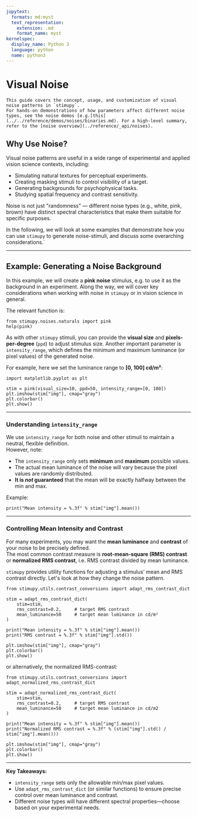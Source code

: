 ```yaml
---
jupytext:
  formats: md:myst
  text_representation:
    extension: .md
    format_name: myst
kernelspec:
  display_name: Python 3
  language: python
  name: python3
---
```


# Visual Noise

```{tip}
This guide covers the concept, usage, and customization of visual noise patterns in `stimupy`.  
For hands-on demonstrations of how parameters affect different noise types, see the noise demos [e.g.[this](../../reference/demos/noises/binaries.md). For a high-level summary, refer to the [noise overview](../reference/_api/noises).
```

## Why Use Noise?

Visual noise patterns are useful in a wide range of experimental and applied vision science contexts, including:

- Simulating natural textures for perceptual experiments.
- Creating masking stimuli to control visibility of a target.
- Generating backgrounds for psychophysical tasks.
- Studying spatial frequency and contrast sensitivity.

Noise is not just "randomness" — different noise types (e.g., white, pink, brown) have distinct spectral characteristics that make them suitable for specific purposes.

In the following, we will look at some examples that demonstrate how you can use `stimupy` to generate noise-stimuli, and discuss some overarching considerations.´

---


## Example: Generating a Noise Background

In this example, we will create a **pink noise** stimulus, e.g. to use it as the background in an experiment. Along the way, we will cover key considerations when working with noise in `stimupy` or in vision science in general.

The relevant function is:

```{code-cell}
from stimupy.noises.naturals import pink
help(pink)
```

As with other `stimupy` stimuli, you can provide the **visual size** and **pixels-per-degree** (`ppd`) to adjust stimulus size. Another important parameter is `intensity_range`, which defines the minimum and maximum luminance (or pixel values) of the generated noise.

For example, here we set the luminance range to **[0, 100] cd/m²**:

```{code-cell}
import matplotlib.pyplot as plt

stim = pink(visual_size=10, ppd=50, intensity_range=[0, 100])
plt.imshow(stim["img"], cmap="gray")
plt.colorbar()
plt.show()
```

---

### Understanding `intensity_range`

We use `intensity_range` for both noise and other stimuli to maintain a neutral, flexible definition.  
However, note:

- The `intensity_range` only sets **minimum** and **maximum** possible values.
- The actual mean luminance of the noise will vary because the pixel values are randomly distributed.
- **It is _not_ guaranteed** that the mean will be exactly halfway between the min and max.

Example:

```{code-cell}
print("Mean intensity = %.3f" % stim["img"].mean())
```

---

### Controlling Mean Intensity and Contrast

For many experiments, you may want the **mean luminance** and **contrast** of your noise to be precisely defined.  
The most common contrast measure is **root-mean-square (RMS) contrast** or **normalized RMS contrast**, i.e. RMS contrast divided by mean luminance.

`stimupy` provides utility functions for adjusting a stimulus’ mean and RMS contrast directly. Let's look at how they change the noise pattern.

```{code-cell}
from stimupy.utils.contrast_conversions import adapt_rms_contrast_dict

stim = adapt_rms_contrast_dict(
    stim=stim,
    rms_contrast=0.2,     # target RMS contrast
    mean_luminance=50     # target mean luminance in cd/m²
)

print("Mean intensity = %.3f" % stim["img"].mean())
print("RMS contrast = %.3f" % stim["img"].std())

plt.imshow(stim["img"], cmap="gray")
plt.colorbar()
plt.show()
```

or alternatively, the normalized RMS-contrast:
```{code-cell}
from stimupy.utils.contrast_conversions import adapt_normalized_rms_contrast_dict

stim = adapt_normalized_rms_contrast_dict(
    stim=stim,
    rms_contrast=0.2,     # target RMS contrast
    mean_luminance=50     # target mean luminance in cd/m2
)

print("Mean intensity = %.3f" % stim["img"].mean())
print("Normalized RMS contrast = %.3f" % (stim["img"].std() / stim["img"].mean()))

plt.imshow(stim["img"], cmap="gray")
plt.colorbar()
plt.show()
```

---


**Key Takeaways:**

- `intensity_range` sets only the allowable min/max pixel values.
- Use `adapt_rms_contrast_dict` (or similar functions) to ensure precise control over mean luminance and contrast.
- Different noise types will have different spectral properties—choose based on your experimental needs.
